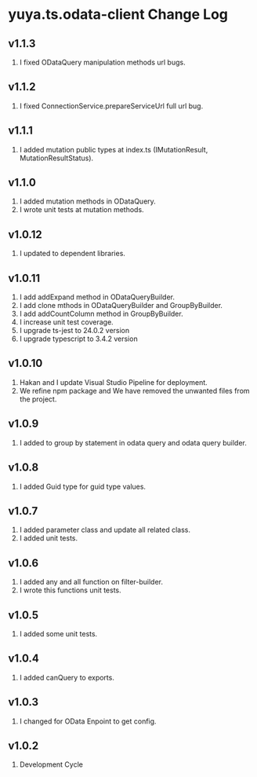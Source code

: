 # yuya.ts.odata-client Change Log

## v1.1.3

1. I fixed ODataQuery manipulation methods url bugs.

## v1.1.2

1. I fixed ConnectionService.prepareServiceUrl full url bug.

## v1.1.1

1. I added mutation public types at index.ts (IMutationResult, MutationResultStatus).

## v1.1.0

1. I added mutation methods in ODataQuery.
2. I wrote unit tests at mutation methods.

## v1.0.12

1. I updated to dependent libraries.

## v1.0.11

1. I add addExpand method in ODataQueryBuilder.
2. I add clone mthods in ODataQueryBuilder and GroupByBuilder.
3. I add addCountColumn method in GroupByBuilder.
4. I increase unit test coverage.
5. I upgrade ts-jest to 24.0.2 version
6. I upgrade typescript to 3.4.2 version

## v1.0.10

1. Hakan and I update Visual Studio Pipeline for deployment.
2. We refine npm package and We have removed the unwanted files from the project.

## v1.0.9

1. I added to group by statement in odata query and odata query builder.

## v1.0.8

1. I added Guid type for guid type values.

## v1.0.7

1. I added parameter class and update all related class. 
2. I added unit tests.

## v1.0.6

1. I added any and all function on filter-builder.
2. I wrote this functions unit tests.

## v1.0.5

1. I added some unit tests.

## v1.0.4

1. I added canQuery to exports.

## v1.0.3

1. I changed for OData Enpoint to get config.

## v1.0.2

1. Development Cycle
